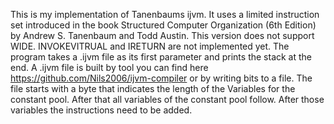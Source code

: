 This is my implementation of Tanenbaums ijvm. It uses a limited instruction set introduced in the book Structured Computer Organization (6th Edition) by Andrew S. Tanenbaum and Todd Austin. This version does not support WIDE. INVOKEVITRUAL and IRETURN are not implemented yet. The program takes a .ijvm file as its first parameter and prints the stack at the end. A .ijvm file is built by tool you can find here https://github.com/Nils2006/ijvm-compiler or by writing bits to a file. The file starts with a byte that indicates the length of the Variables for the constant pool. After that all variables of the constant pool follow. After those variables the instructions need to be added.
 
